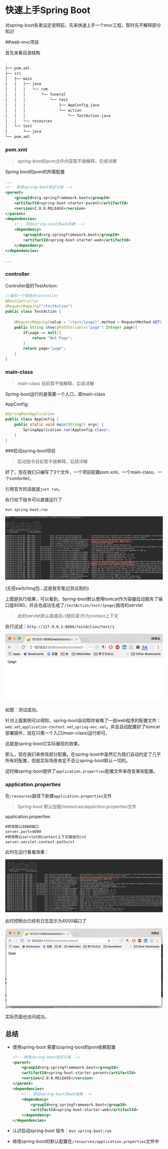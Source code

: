 # 快速上手Spring Boot

对spring-boot各类设定说明前，先来快速上手一个mvc工程，暂时先不解释部分知识

##web-mvc项目

首先来看目录结构

```bash
.
├── pom.xml
├── src
│   ├── main
│   │   ├── java
│   │   │   └── com
│   │   │       └── funeral
│   │   │           └── test
│   │   │               ├── AppConfig.java
│   │   │               └── action
│   │   │                   └── TestAction.java
│   │   └── resources
│   └── test
│       └── java
└── pom.xml
```

### pom.xml

> spring-boot的pom文件内容暂不做解释，后续详解

Spring boot的pom的所需配置

```Xml
...
<!-- 继承spring-boot指定父级 -->
<parent>
    <groupId>org.springframework.boot</groupId>
    <artifactId>spring-boot-starter-parent</artifactId>
    <version>2.0.0.RELEASE</version>
</parent>
<dependencies>
    <!-- 添加spring-boot的web依赖 -->
    <dependency>
        <groupId>org.springframework.boot</groupId>
        <artifactId>spring-boot-starter-web</artifactId>
    </dependency>
</dependencies>

...
```

### controller

Controller层的TestAction:

```java
//编写一个简易的controller
@RestController
@RequestMapping("/testAction")
public class TestAction {

    @RequestMapping(value = "/test/{page}",method = RequestMethod.GET)
    public String show(@PathVariable("page") Integer page){
        if(page == null){
            return "Not Page";
        }
        return page+"page";
    }
}
```



### main-class

> main-class 目前暂不做解释，后续详解

Spring-boot运行的是需要一个入口，即main-class

AppConfig:

```java
@SpringBootApplication
public class AppConfig {
    public static void main(String[] args) {
        SpringApplication.run(AppConfig.class);
    }
}
```



###启动spring-boot项目

> 启动指令目前暂不做解释，后续详解

好了，现在我们只编写了3个文件，一个项目配置pom.xml，一个main-class，一个contorller。

引用官方的话就是`just run`。

执行如下指令可以直接运行了

```bash
mvn spring-boot:run
```

![](images/img1.png)

(无视switching包…这是我写笔记测试用的)

上图是执行结果，可以看到，Spring-boot默认使用tomcat作为容器启动服务了端口是8080，并且也成功生成了`/testAction/test/{page}`路径的servlet

> 此时servlet默认直接将`/`(根目录)作为context上下文

执行试试：`http://127.0.0.1:8080/testAction/test/1`

![](images/img2.png)

如图：测试成功。

针对上面案例可以得知，spring-boot自动帮你省略了一般web程序的配置文件：`web.xml`,`application-context.xml`,`spring-mvc.xml`。并且自动配置好了tomcat部署插件，现在只需一个入口(main-class)运行即可。

这就是spring-boot它实际展现的效果。

那么，现在我们来修改部分配置。在spring-boot中虽然它为我们自动约定了几乎所有的配置，但是实际场景肯定不会让spring-boot默认一切的。

这时候spring-boot提供了`application.properties`配置文件来改变某些配置。



### application.properties

在`/resources`路径下新建`application.properties`文件

> Spring-boot 默认加载/resources/appliction.properties文件

application.properties

```properties
#修改默认8080端口
server.port=4000
#修改默认servlet的context上下文路径为/st
server.servlet.context-path=/st
```

此时在运行看看效果：

![](images/img3.png)

此时控制台已经有日志显示为4000端口了

![](images/img4.png)

实际页面也访问成功。



## 总结

+ 使用spring-boot 需要以spring-boot的pom依赖配置

  ```xml
  <!-- 继承spring-boot指定父级 -->
  <parent>
      <groupId>org.springframework.boot</groupId>
      <artifactId>spring-boot-starter-parent</artifactId>
      <version>2.0.0.RELEASE</version>
  </parent>
  <dependencies>
      <!-- 添加spring-boot的web依赖 -->
      <dependency>
          <groupId>org.springframework.boot</groupId>
          <artifactId>spring-boot-starter-web</artifactId>
      </dependency>
  </dependencies>
  ```

+ 认识启动spring-boot 指令：`mvn spring-boot:run`


+ 修改spring-boot的默认配置在`/resources/application.properties`文件中

